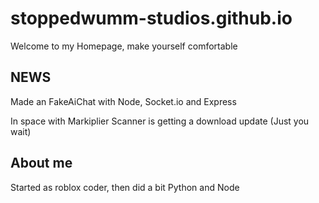 # stoppedwumm-studios.github.io
Welcome to my Homepage, make yourself comfortable

## NEWS

Made an FakeAiChat with Node, Socket.io and Express

In space with Markiplier Scanner is getting a download update (Just you wait)

## About me
Started as roblox coder, then did a bit Python and Node
